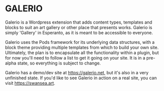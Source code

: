 # GALERIO

Galerio is a Wordpress extension that adds content types, templates and blocks to suit an art gallery or other place that presents works. Galerio is simply 'Gallery' in Esperanto, as it is meant to be accessible to everyone.

Galerio uses the Pods framework for its underlying data structures, with a block theme providing multiple templates from which to build your own site. Ultimately, the plan is to encapsulate all the functionality within a plugin, but for now you'll need to follow a list to get it going on your site. It is in a pre-alpha state, so everything is subject to change.

Galerio has a demo/dev site at https://galerio.net, but it's also in a very unfinished state. If you'd like to see Galerio in action on a real site, you can visit https://swansea.art.



